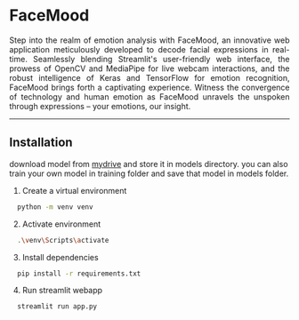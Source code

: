 # FaceMood

<p style="text-align: justify">Step into the realm of emotion analysis with FaceMood, an innovative web application meticulously developed to decode facial expressions in real-time. Seamlessly blending Streamlit's user-friendly web interface, the prowess of OpenCV and MediaPipe for live webcam interactions, and the robust intelligence of Keras and TensorFlow for emotion recognition, FaceMood brings forth a captivating experience. Witness the convergence of technology and human emotion as FaceMood unravels the unspoken through expressions – your emotions, our insight.</p>

---
## Installation

download model from [mydrive](https://drive.google.com/file/d/1FO1pJNvD6oIyfskkeTiO_jTcAh_Wc1aP/view?usp=sharing) and store it in models directory.
you can also train your own model in training folder and save that model in models folder.

1. Create a virtual environment
```bash
  python -m venv venv
```

2. Activate environment
```bash
  .\venv\Scripts\activate
```

3. Install dependencies
```bash
  pip install -r requirements.txt
```

4. Run streamlit webapp
```bash
  streamlit run app.py
```
